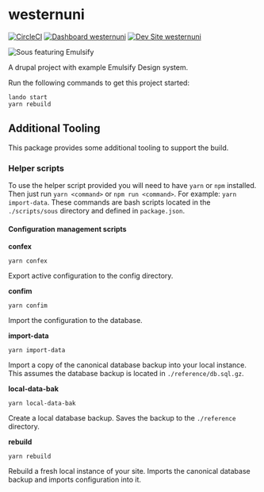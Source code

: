 # westernuni

[![CircleCI](https://circleci.com/gh/emulsify-ds/westernuni.svg?style=shield)](https://circleci.com/gh/emulsify-ds/westernuni)
[![Dashboard westernuni](https://img.shields.io/badge/dashboard-westernuni-yellow.svg)](https://dashboard.pantheon.io/sites/24da39fb-a1bf-4c0f-b371-6a8da47380a5#dev/code)
[![Dev Site westernuni](https://img.shields.io/badge/site-westernuni-blue.svg)](http://dev-westernuni.pantheonsite.io/)


![Sous featuring Emulsify](https://github.com/fourkitchens/sous-drupal-distro/blob/master/themes/sous_admin/assets/images/Sous.png "Sous featuring Emulsify")

A drupal project with example Emulsify Design system.


Run the following commands to get this project started:

```
lando start
yarn rebuild
```


## Additional Tooling

This package provides some additional tooling to support the build.

### Helper scripts

To use the helper script provided you will need to have `yarn` or `npm` installed. Then just run `yarn <command>` or `npm run <command>`. For example: `yarn import-data`. These commands are bash scripts located in the `./scripts/sous` directory and defined in `package.json`.

#### Configuration management scripts

**confex**

```
yarn confex
```

Export active configuration to the config directory.

**confim**

```
yarn confim
```

Import the configuration to the database.

**import-data**

```
yarn import-data
```

Import a copy of the canonical database backup into your local instance. This assumes the database backup is located in `./reference/db.sql.gz`.

**local-data-bak**

```
yarn local-data-bak
```

Create a local database backup. Saves the backup to the `./reference` directory.

**rebuild**

```
yarn rebuild
```

Rebuild a fresh local instance of your site. Imports the canonical database backup and imports configuration into it.
